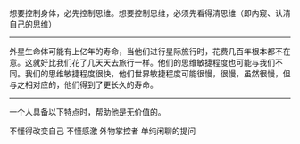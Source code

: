 想要控制身体，必先控制思维。想要控制思维，必须先看得清思维（即内窥、认清自己的思维）

___
外星生命体可能有上亿年的寿命，当他们进行星际旅行时，花费几百年根本都不在意。这就好比我们花了几天天去旅行一样。他们的思维敏捷程度也可能与我们不同。我们的思维敏捷程度很快，他们世界敏捷程度可能很慢，很慢，虽然很慢，但与之相对应的，他们得到了更长久的寿命。

___
一个人具备以下特点时，帮助他是无价值的。

不懂得改变自己
不懂感激
外物掌控者
单纯闲聊的提问